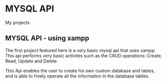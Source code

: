 # MYSQL API
My projects 

MYSQL API - using xampp
-----------------------
The first project featured here is a very basic mysql api that uses xampp. This api performs very basic activites such as the CRUD operations:
Create, Read, Update and Delete.

This Api enables the user to create his own custom database and tables, and is able to freely operate all the information in the database tables.

